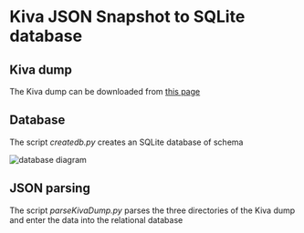 Kiva JSON Snapshot to SQLite database
=============

## Kiva dump
The Kiva dump can be downloaded from [this page](http://build.kiva.org/)

## Database
The script *createdb.py* creates an SQLite database of schema

![database diagram](/relative/path/to/img.jpg?raw=true)

## JSON parsing
The script *parseKivaDump.py* parses the three directories of the Kiva dump and enter the data into the relational database

